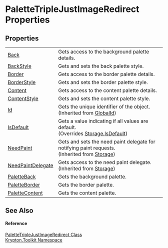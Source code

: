 # PaletteTripleJustImageRedirect Properties




## Properties
<table>
<tr>
<td><a href="a1cad91c-31d6-b6f3-5c1c-ac4a8e668006.md">Back</a></td>
<td>Gets access to the background palette details.</td></tr>
<tr>
<td><a href="8f781c4f-7a98-7691-4970-dd5ba82b437a.md">BackStyle</a></td>
<td>Gets and sets the back palette style.</td></tr>
<tr>
<td><a href="78af9661-f5d2-e822-2441-c9c33332c43c.md">Border</a></td>
<td>Gets access to the border palette details.</td></tr>
<tr>
<td><a href="5923df96-b761-57fe-2c91-babf1d8d36ff.md">BorderStyle</a></td>
<td>Gets and sets the border palette style.</td></tr>
<tr>
<td><a href="c791f6b6-d03a-43be-f600-c46b6a63fb22.md">Content</a></td>
<td>Gets access to the content palette details.</td></tr>
<tr>
<td><a href="bd981ee1-3a30-0b1e-9944-0f900fda58d2.md">ContentStyle</a></td>
<td>Gets and sets the content palette style.</td></tr>
<tr>
<td><a href="71a6846f-bfb6-fb58-b361-6b43ae0583a8.md">Id</a></td>
<td>Gets the unique identifier of the object.<br />(Inherited from <a href="9ef2ca3a-e03e-8927-105a-2f9a6fbdf849.md">GlobalId</a>)</td></tr>
<tr>
<td><a href="9741a2cb-5d46-703a-cd4b-4a7e3efd0b3d.md">IsDefault</a></td>
<td>Gets a value indicating if all values are default.<br />(Overrides <a href="bbc0e831-9474-3bce-65dc-0625d793d8c1.md">Storage.IsDefault</a>)</td></tr>
<tr>
<td><a href="097a0f47-e60c-4bf7-802c-8391c6d8feff.md">NeedPaint</a></td>
<td>Gets and sets the need paint delegate for notifying paint requests.<br />(Inherited from <a href="8406cf55-79a3-e579-4094-be084e489431.md">Storage</a>)</td></tr>
<tr>
<td><a href="879ca7f2-32c5-8581-44f2-c7aee6491db2.md">NeedPaintDelegate</a></td>
<td>Gets access to the need paint delegate.<br />(Inherited from <a href="8406cf55-79a3-e579-4094-be084e489431.md">Storage</a>)</td></tr>
<tr>
<td><a href="15a863d6-e147-1e66-f4d6-9b709539d4ca.md">PaletteBack</a></td>
<td>Gets the background palette.</td></tr>
<tr>
<td><a href="95f4ef91-f945-1e5c-c4c0-4c687e9e38e4.md">PaletteBorder</a></td>
<td>Gets the border palette.</td></tr>
<tr>
<td><a href="6113f930-ba61-2e53-3e3c-547b6265008a.md">PaletteContent</a></td>
<td>Gets the content palette.</td></tr>
</table>

## See Also


#### Reference
<a href="4437c43a-4e08-923b-c71a-42c44e047133.md">PaletteTripleJustImageRedirect Class</a>  
<a href="79d2eac2-21f4-54ff-7552-b20c33c30600.md">Krypton.Toolkit Namespace</a>  
